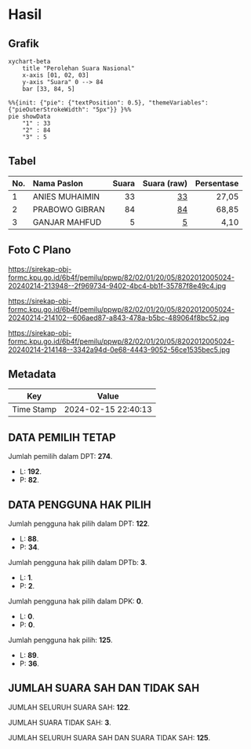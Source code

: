 # Hasil

## Grafik

```mermaid
xychart-beta
    title "Perolehan Suara Nasional"
    x-axis [01, 02, 03]
    y-axis "Suara" 0 --> 84
    bar [33, 84, 5]
```

```mermaid
%%{init: {"pie": {"textPosition": 0.5}, "themeVariables": {"pieOuterStrokeWidth": "5px"}} }%%
pie showData
    "1" : 33
    "2" : 84
    "3" : 5
```

## Tabel

| No. | Nama Paslon    | Suara | Suara (raw) | Persentase |
|:--- |:-------------- | -----:| -----------:| ----------:|
| 1   | ANIES MUHAIMIN | 33    | [33][p-1]   | 27,05      |
| 2   | PRABOWO GIBRAN | 84    | [84][p-2]   | 68,85      |
| 3   | GANJAR MAHFUD  | 5     | [5][p-3]    | 4,10       |


[p-1]: https://github.com/gigit-pemilu/pemilu-2024/blob/main/pilpres/hitung-suara/sub/82-maluku-utara/sub/02-halmahera-tengah/sub/01-weda/sub/2005-were/sub/024-tps/sub/paslon-1.txt
[p-2]: https://github.com/gigit-pemilu/pemilu-2024/blob/main/pilpres/hitung-suara/sub/82-maluku-utara/sub/02-halmahera-tengah/sub/01-weda/sub/2005-were/sub/024-tps/sub/paslon-2.txt
[p-3]: https://github.com/gigit-pemilu/pemilu-2024/blob/main/pilpres/hitung-suara/sub/82-maluku-utara/sub/02-halmahera-tengah/sub/01-weda/sub/2005-were/sub/024-tps/sub/paslon-3.txt

## Foto C Plano

https://sirekap-obj-formc.kpu.go.id/6b4f/pemilu/ppwp/82/02/01/20/05/8202012005024-20240214-213948--2f969734-9402-4bc4-bb1f-35787f8e49c4.jpg

https://sirekap-obj-formc.kpu.go.id/6b4f/pemilu/ppwp/82/02/01/20/05/8202012005024-20240214-214102--606aed87-a843-478a-b5bc-489064f8bc52.jpg

https://sirekap-obj-formc.kpu.go.id/6b4f/pemilu/ppwp/82/02/01/20/05/8202012005024-20240214-214148--3342a94d-0e68-4443-9052-56ce1535bec5.jpg


## Metadata

| Key        | Value               |
| ---------- | ------------------- |
| Time Stamp | 2024-02-15 22:40:13 |


## DATA PEMILIH TETAP

Jumlah pemilih dalam DPT: **274**.
 * L: **192**.
 * P: **82**.

## DATA PENGGUNA HAK PILIH

Jumlah pengguna hak pilih dalam DPT: **122**.
 * L: **88**.
 * P: **34**.

Jumlah pengguna hak pilih dalam DPTb: **3**.
 * L: **1**.
 * P: **2**.

Jumlah pengguna hak pilih dalam DPK: **0**.
 * L: **0**.
 * P: **0**.

Jumlah pengguna hak pilih: **125**.
 * L: **89**.
 * P: **36**.

## JUMLAH SUARA SAH DAN TIDAK SAH

JUMLAH SELURUH SUARA SAH: **122**.

JUMLAH SUARA TIDAK SAH: **3**.

JUMLAH SELURUH SUARA SAH DAN SUARA TIDAK SAH: **125**.


